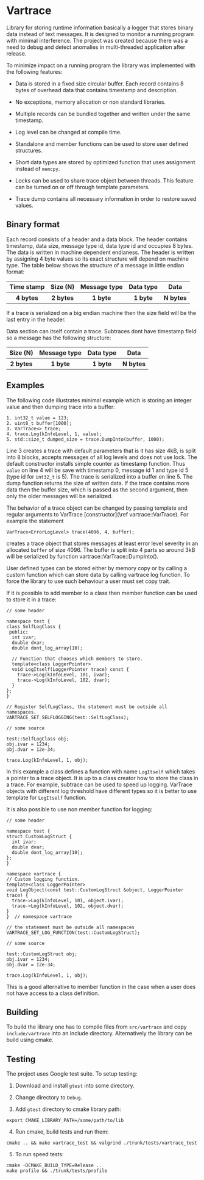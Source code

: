 # Vartrace

Library for storing runtime information basically a logger that stores
binary data instead of text messages. It is designed to monitor a
running program with minimal interference. The project was created
because there was a need to debug and detect anomalies in
multi-threaded application after release.

To minimize impact on a running program the library was implemented
with the following features:

* Data is stored in a fixed size circular buffer. Each record contains
  8 bytes of overhead data that contains timestamp and description.

* No exceptions, memory allocation or non standard libraries.

* Multiple records can be bundled together and written under the same
  timestamp.

* Log level can be changed at compile time.

* Standalone and member functions can be used to store user defined
  structures.

* Short data types are stored by optimized function that uses
  assignment instead of `memcpy`.

* Locks can be used to share trace object between threads. This
  feature can be turned on or off through template parameters.

* Trace dump contains all necessary information in order to restore
  saved values.

## Binary format

Each record consists of a header and a data block. The header contains
timestamp, data size, message type id, data type id and occupies 8
bytes. The data is written in machine dependent endianess. The header
is written by assigning 4 byte values so its exact structure will
depend on machine type. The table below shows the structure of a
message in little endian format:

<table>
  <tr>
    <th>Time stamp</th><th>Size (N)</th><th>Message type</th>
	<th>Data type</th><th>Data</th>
  </tr>
  <tr>
    <th>4 bytes</th><th>2 bytes</th><th>1 byte</th>
	<th>1 byte</th><th>N bytes</th>
  </tr>
</table>

If a trace is serialized on a big endian machine then the size field
will be the last entry in the header.

Data section can itself contain a trace. Subtraces dont have timestamp
field so a message has the following structure:

<table>
  <tr>
    <th>Size (N)</th><th>Message type</th><th>Data type</th><th>Data</th>
  </tr>
  <tr>
    <th>2 bytes</th><th>1 byte</th><th>1 byte</th><th>N bytes</th>
  </tr>
</table>


## Examples

The following code illustrates minimal example which is storing an
integer value and then dumping trace into a buffer:

~~~~~~~~~~
1. int32_t value = 123;
2. uint8_t buffer[1000];
3. VarTrace<> trace;
4. trace.Log(kInfoLevel, 1, value);
5. std::size_t dumped_size = trace.DumpInto(buffer, 1000);
~~~~~~~~~~

Line 3 creates a trace with default parameters that is it has size
4kB, is split into 8 blocks, accepts messages of all log levels and
does not use lock. The default constructor installs simple counter as
timestamp function. Thus `value` on line 4 will be save with timestamp
0, message id 1 and type id 5 (type id for `int32_t` is 5). The trace
is serialized into a buffer on line 5. The dump function returns the
size of written data. If the trace contains more data then the buffer
size, which is passed as the second argument, then only the older
messages will be serialized.

The behavior of a trace object can be changed by passing template and
regular arguments to VarTrace [constructor](\ref vartrace::VarTrace).
For example the statement

~~~~~~~~~~
VarTrace<ErrorLogLevel> trace(4096, 4, buffer);
~~~~~~~~~~

creates a trace object that stores messages at least error level
severity in an allocated `buffer` of size 4096. The buffer is split
into 4 parts so around 3kB will be serialized by function
vartrace::VarTrace::DumpInto().

User defined types can be stored either by memory copy or by calling a
custom function which can store data by calling vartrace log function.
To force the library to use such behaviour a user must set copy trait.

If it is possible to add member to a class then member function can be
used to store it in a trace:

~~~~~~~~~~
// some header

namespace test {
class SelfLogClass {
 public:
  int ivar;
  double dvar;
  double dont_log_array[10];

  // Function that chooses which members to store.
  template<class LoggerPointer>
  void LogItself(LoggerPointer trace) const {
    trace->Log(kInfoLevel, 101, ivar);
    trace->Log(kInfoLevel, 102, dvar);
  }
};
}

// Register SelfLogClass, the statement must be outside all namespaces.
VARTRACE_SET_SELFLOGGING(test::SelfLogClass);

// some source

test::SelfLogClass obj;
obj.ivar = 1234;
obj.dvar = 12e-34;

trace.Log(kInfoLevel, 1, obj);
~~~~~~~~~~

In this example a class defines a function with name `LogItself` which
takes a pointer to a trace object. It is up to a class creator how to
store the class in a trace. For example, subtrace can be used to speed
up logging. VarTrace objects with different log threshold have
different types so it is better to use template for `LogItself`
function.

It is also possible to use non member function for logging:

~~~~~~~~~~
// some header

namespace test {
struct CustomLogStruct {
  int ivar;
  double dvar;
  double dont_log_array[10];
};
}

namespace vartrace {
// Custom logging function.
template<class LoggerPointer>
void LogObject(const test::CustomLogStruct &object, LoggerPointer trace) {
  trace->Log(kInfoLevel, 101, object.ivar);
  trace->Log(kInfoLevel, 102, object.dvar);
}
}  // namespace vartrace

// the statement must be outside all namespaces
VARTRACE_SET_LOG_FUNCTION(test::CustomLogStruct);

// some source

test::CustomLogStruct obj;
obj.ivar = 1234;
obj.dvar = 12e-34;

trace.Log(kInfoLevel, 1, obj);
~~~~~~~~~~

This is a good alternative to member function in the case when a user
does not have access to a class definition.

## Building

To build the library one has to compile files from `src/vartrace` and
copy `include/vartrace` into an include directory. Alternatively the
library can be build using cmake.

## Testing

The project uses Google test suite. To setup testing:

1. Download and install `gtest` into some directory.

2. Change directory to `Debug`.

3. Add `gtest` directory to cmake library path:
~~~~~~~~~~
export CMAKE_LIBRARY_PATH=/some/path/to/lib
~~~~~~~~~~

4. Run cmake, build tests and run them:
~~~~~~~~~~
cmake .. && make vartrace_test && valgrind ./trunk/tests/vartrace_test
~~~~~~~~~~

5. To run speed tests:
~~~~~~~~~~
cmake -DCMAKE_BUILD_TYPE=Release ..
make profile && ./trunk/tests/profile
~~~~~~~~~~


